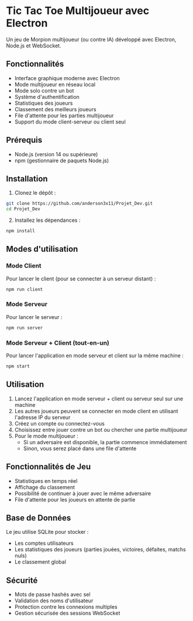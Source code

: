 # Tic Tac Toe Multijoueur avec Electron

Un jeu de Morpion multijoueur (ou contre IA) développé avec Electron, Node.js et WebSocket.

## Fonctionnalités

- Interface graphique moderne avec Electron
- Mode multijoueur en réseau local
- Mode solo contre un bot
- Système d'authentification
- Statistiques des joueurs
- Classement des meilleurs joueurs
- File d'attente pour les parties multijoueur
- Support du mode client-serveur ou client seul

## Prérequis

- Node.js (version 14 ou supérieure)
- npm (gestionnaire de paquets Node.js)

## Installation

1. Clonez le dépôt :
```bash
git clone https://github.com/anderson3x11/Projet_Dev.git
cd Projet_Dev
```

2. Installez les dépendances :
```bash
npm install
```

## Modes d'utilisation

### Mode Client 
Pour lancer le client (pour se connecter à un serveur distant) :
```bash
npm run client
```

### Mode Serveur 
Pour lancer le serveur :
```bash
npm run server
```

### Mode Serveur + Client (tout-en-un)
Pour lancer l'application en mode serveur et client sur la même machine :
```bash
npm start
```

## Utilisation

1. Lancez l'application en mode serveur + client ou serveur seul sur une machine
2. Les autres joueurs peuvent se connecter en mode client en utilisant l'adresse IP du serveur
3. Créez un compte ou connectez-vous
4. Choisissez entre jouer contre un bot ou chercher une partie multijoueur
5. Pour le mode multijoueur :
   - Si un adversaire est disponible, la partie commence immédiatement
   - Sinon, vous serez placé dans une file d'attente

## Fonctionnalités de Jeu

- Statistiques en temps réel
- Affichage du classement
- Possibilité de continuer à jouer avec le même adversaire
- File d'attente pour les joueurs en attente de partie

## Base de Données

Le jeu utilise SQLite pour stocker :
- Les comptes utilisateurs
- Les statistiques des joueurs (parties jouées, victoires, défaites, matchs nuls)
- Le classement global

## Sécurité

- Mots de passe hashés avec sel
- Validation des noms d'utilisateur
- Protection contre les connexions multiples
- Gestion sécurisée des sessions WebSocket